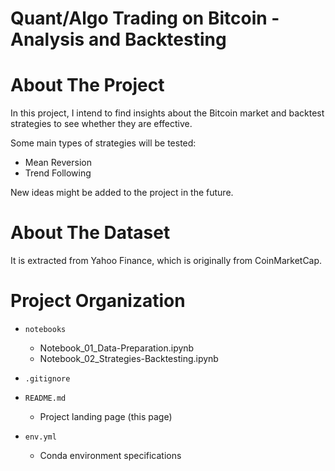 # Quant/Algo Trading on Bitcoin - Analysis and Backtesting

# About The Project

In this project, I intend to find insights about the Bitcoin market and backtest strategies to see whether they are effective.

Some main types of strategies will be tested:
- Mean Reversion
- Trend Following

New ideas might be added to the project in the future.

# About The Dataset

It is extracted from Yahoo Finance, which is originally from CoinMarketCap.

# Project Organization

* `notebooks`
    - Notebook_01_Data-Preparation.ipynb
    - Notebook_02_Strategies-Backtesting.ipynb

* `.gitignore`

* `README.md`
    - Project landing page (this page)

* `env.yml`
    - Conda environment specifications